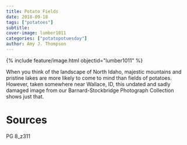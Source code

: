 ```yaml
---
title: Potato Fields
date: 2018-09-18
tags: ["potatoes"]
subtitle: 
cover-image: lumber1011
categories: ["potatopotuesday"]
author: Amy J. Thompson
---
```


{% include feature/image.html objectid="lumber1011" %}

When you think of the landscape of North Idaho, majestic mountains and pristine lakes are more likely to come to mind than fields of potatoes. However, taken somewhere near Wallace, ID, this undated and sadly damaged image from our Barnard-Stockbridge Photograph Collection shows just that.

# Sources

PG 8_z311